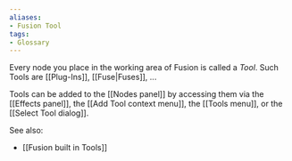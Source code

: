 ```yaml
---
aliases:
- Fusion Tool
tags:
- Glossary
---
```


Every node you place in the working area of Fusion is called a _Tool_. Such Tools are [[Plug-Ins]], [[Fuse|Fuses]], ...

Tools can be added to the [[Nodes panel]] by accessing them via the [[Effects panel]], the [[Add Tool context menu]], the [[Tools menu]], or the [[Select Tool dialog]].

See also:
- [[Fusion built in Tools]]